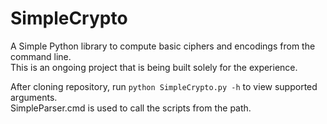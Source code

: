 # SimpleCrypto
A Simple Python library to compute basic ciphers and encodings from the command line.   
This is an ongoing project that is being built solely for the experience.

After cloning repository, run ```python SimpleCrypto.py -h``` to view supported arguments.   
SimpleParser.cmd is used to call the scripts from the path.
